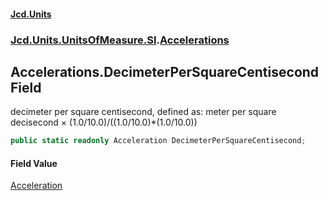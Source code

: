 #### [Jcd.Units](index.md 'index')
### [Jcd.Units.UnitsOfMeasure.SI](Jcd.Units.UnitsOfMeasure.SI.md 'Jcd.Units.UnitsOfMeasure.SI').[Accelerations](Accelerations.md 'Jcd.Units.UnitsOfMeasure.SI.Accelerations')

## Accelerations.DecimeterPerSquareCentisecond Field

decimeter per square centisecond, defined as: meter per square decisecond × (1.0/10.0)/((1.0/10.0)*(1.0/10.0))

```csharp
public static readonly Acceleration DecimeterPerSquareCentisecond;
```

#### Field Value
[Acceleration](Acceleration.md 'Jcd.Units.UnitTypes.Acceleration')